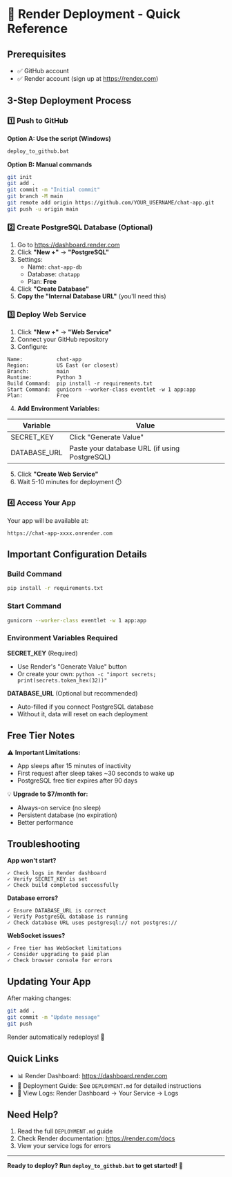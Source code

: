 # 🚀 Render Deployment - Quick Reference

## Prerequisites
- ✅ GitHub account
- ✅ Render account (sign up at https://render.com)

## 3-Step Deployment Process

### 1️⃣ Push to GitHub

**Option A: Use the script (Windows)**
```bash
deploy_to_github.bat
```

**Option B: Manual commands**
```bash
git init
git add .
git commit -m "Initial commit"
git branch -M main
git remote add origin https://github.com/YOUR_USERNAME/chat-app.git
git push -u origin main
```

### 2️⃣ Create PostgreSQL Database (Optional)

1. Go to https://dashboard.render.com
2. Click **"New +"** → **"PostgreSQL"**
3. Settings:
   - Name: `chat-app-db`
   - Database: `chatapp`
   - Plan: **Free**
4. Click **"Create Database"**
5. **Copy the "Internal Database URL"** (you'll need this)

### 3️⃣ Deploy Web Service

1. Click **"New +"** → **"Web Service"**
2. Connect your GitHub repository
3. Configure:

```
Name:           chat-app
Region:         US East (or closest)
Branch:         main
Runtime:        Python 3
Build Command:  pip install -r requirements.txt
Start Command:  gunicorn --worker-class eventlet -w 1 app:app
Plan:           Free
```

4. **Add Environment Variables:**

| Variable | Value |
|----------|-------|
| SECRET_KEY | Click "Generate Value" |
| DATABASE_URL | Paste your database URL (if using PostgreSQL) |

5. Click **"Create Web Service"**
6. Wait 5-10 minutes for deployment ⏱️

### 4️⃣ Access Your App

Your app will be available at:
```
https://chat-app-xxxx.onrender.com
```

## Important Configuration Details

### Build Command
```bash
pip install -r requirements.txt
```

### Start Command
```bash
gunicorn --worker-class eventlet -w 1 app:app
```

### Environment Variables Required

**SECRET_KEY** (Required)
- Use Render's "Generate Value" button
- Or create your own: `python -c "import secrets; print(secrets.token_hex(32))"`

**DATABASE_URL** (Optional but recommended)
- Auto-filled if you connect PostgreSQL database
- Without it, data will reset on each deployment

## Free Tier Notes

⚠️ **Important Limitations:**
- App sleeps after 15 minutes of inactivity
- First request after sleep takes ~30 seconds to wake up
- PostgreSQL free tier expires after 90 days

💡 **Upgrade to $7/month for:**
- Always-on service (no sleep)
- Persistent database (no expiration)
- Better performance

## Troubleshooting

**App won't start?**
```
✓ Check logs in Render dashboard
✓ Verify SECRET_KEY is set
✓ Check build completed successfully
```

**Database errors?**
```
✓ Ensure DATABASE_URL is correct
✓ Verify PostgreSQL database is running
✓ Check database URL uses postgresql:// not postgres://
```

**WebSocket issues?**
```
✓ Free tier has WebSocket limitations
✓ Consider upgrading to paid plan
✓ Check browser console for errors
```

## Updating Your App

After making changes:

```bash
git add .
git commit -m "Update message"
git push
```

Render automatically redeploys! 🎉

## Quick Links

- 📊 Render Dashboard: https://dashboard.render.com
- 📖 Deployment Guide: See `DEPLOYMENT.md` for detailed instructions
- 🐛 View Logs: Render Dashboard → Your Service → Logs

## Need Help?

1. Read the full `DEPLOYMENT.md` guide
2. Check Render documentation: https://render.com/docs
3. View your service logs for errors

---

**Ready to deploy? Run `deploy_to_github.bat` to get started!** 🚀


